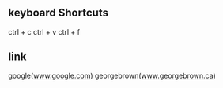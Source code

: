 ## keyboard Shortcuts
ctrl + c
ctrl + v
ctrl + f

## link
google(www.google.com)
georgebrown(www.georgebrown.ca)
